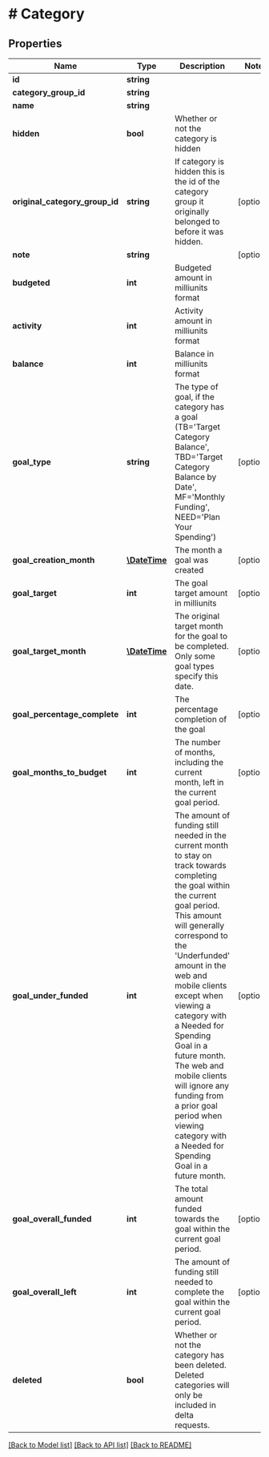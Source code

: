 # # Category

## Properties

Name | Type | Description | Notes
------------ | ------------- | ------------- | -------------
**id** | **string** |  |
**category_group_id** | **string** |  |
**name** | **string** |  |
**hidden** | **bool** | Whether or not the category is hidden |
**original_category_group_id** | **string** | If category is hidden this is the id of the category group it originally belonged to before it was hidden. | [optional]
**note** | **string** |  | [optional]
**budgeted** | **int** | Budgeted amount in milliunits format |
**activity** | **int** | Activity amount in milliunits format |
**balance** | **int** | Balance in milliunits format |
**goal_type** | **string** | The type of goal, if the category has a goal (TB&#x3D;&#39;Target Category Balance&#39;, TBD&#x3D;&#39;Target Category Balance by Date&#39;, MF&#x3D;&#39;Monthly Funding&#39;, NEED&#x3D;&#39;Plan Your Spending&#39;) | [optional]
**goal_creation_month** | [**\DateTime**](\DateTime.md) | The month a goal was created | [optional]
**goal_target** | **int** | The goal target amount in milliunits | [optional]
**goal_target_month** | [**\DateTime**](\DateTime.md) | The original target month for the goal to be completed.  Only some goal types specify this date. | [optional]
**goal_percentage_complete** | **int** | The percentage completion of the goal | [optional]
**goal_months_to_budget** | **int** | The number of months, including the current month, left in the current goal period. | [optional]
**goal_under_funded** | **int** | The amount of funding still needed in the current month to stay on track towards completing the goal within the current goal period.  This amount will generally correspond to the &#39;Underfunded&#39; amount in the web and mobile clients except when viewing a category with a Needed for Spending Goal in a future month.  The web and mobile clients will ignore any funding from a prior goal period when viewing category with a Needed for Spending Goal in a future month. | [optional]
**goal_overall_funded** | **int** | The total amount funded towards the goal within the current goal period. | [optional]
**goal_overall_left** | **int** | The amount of funding still needed to complete the goal within the current goal period. | [optional]
**deleted** | **bool** | Whether or not the category has been deleted.  Deleted categories will only be included in delta requests. |

[[Back to Model list]](../../README.md#models) [[Back to API list]](../../README.md#endpoints) [[Back to README]](../../README.md)
